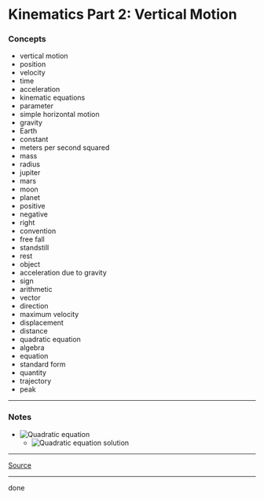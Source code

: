 # Kinematics Part 2: Vertical Motion

### Concepts

- vertical motion
- position
- velocity
- time
- acceleration
- kinematic equations
- parameter
- simple horizontal motion
- gravity
- Earth
- constant
- meters per second squared
- mass
- radius
- jupiter
- mars
- moon
- planet
- positive
- negative
- right
- convention
- free fall
- standstill
- rest
- object
- acceleration due to gravity
- sign
- arithmetic
- vector
- direction
- maximum velocity
- displacement
- distance
- quadratic equation
- algebra
- equation
- standard form
- quantity
- trajectory
- peak

---

### Notes

- ![Quadratic equation](https://latex.codecogs.com/svg.latex?ax^2+bx+c=0)
    - ![Quadratic equation solution](https://latex.codecogs.com/svg.latex?x=\frac{-b\pm\sqrt{b^2-4ac}}{2a})

---

[Source](https://youtu.be/K8iIu2OW7_E)

---

done
